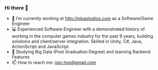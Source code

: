 ### Hi there 👋

- 🔭 I’m currently working at http://pipastudios.com as a Software/Game Engineer 
- :computer: Experienced Software Engineer with a demonstrated history of working in the computer games industry for the past 9 years, building solutions and client/server integration. Skilled in Unity, C#, Java, ActionScript and JavaScript.
- :book: Studying Big Data (Post Graduation Degree) and learning Backend Features   
- 📫 How to reach me: igor.hos@gmail.com

<!--
**Hsantos/Hsantos** is a ✨ _special_ ✨ repository because its `README.md` (this file) appears on your GitHub profile.

Here are some ideas to get you started:

- 🔭 I’m currently working on pipastudios.com
- Experienced Software Engineer with a demonstrated history of working in the computer games industry for the past 9 years, building solutions and client/server integration. Skilled in Unity, C#, Java, ActionScript and JavaScript. 
- 📫 How to reach me: igor.hos@gmail.com
-->
